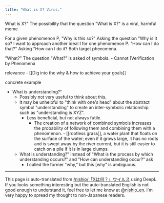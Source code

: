 ```yaml
---
title: "What is X? Virus."
---
```


What is X?" The possibility that the question "What is X?" is a viral, harmful meme

For a given phenomenon P, "Why is this so?" Asking the question "Why is it so?
I want to approach another ideal I for one phenomenon P. "How can I do that?" Asking "How can I do it?
Both target phenomena.

"What?" The question "What?" is asked of symbols.
    - Cannot [Verification by Phenomena

relevance
    - [[Dig into the why & how to achieve your goals]]

concrete example
- What is understanding?"
    - Possibly not very useful to think about this.
    - It may be unhelpful to "think with one's head" about the abstract symbol "understanding" to create an inter-symbolic relationship such as "understanding is XYZ".
        - Less beneficial, but not always futile.
            - The creation of a network of combined symbols increases the probability of following them and combining them with a phenomenon.
                    - [[rootless grass]], a water plant that floats on the surface of the water; even if it grows large, it has no roots and is swept away by the river current, but it is still easier to catch on a pile if it is in large clumps.
    - What is understanding?" Instead of "What is the process by which understanding occurs?" and "How can understanding occur?" ask
        - I called the former "why," but this [why" is ambiguous.


---
This page is auto-translated from [/nishio/「Xは何？」ウイルス](https://scrapbox.io/nishio/「Xは何？」ウイルス) using DeepL. If you looks something interesting but the auto-translated English is not good enough to understand it, feel free to let me know at [@nishio_en](https://twitter.com/nishio_en). I'm very happy to spread my thought to non-Japanese readers.